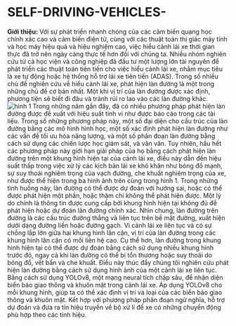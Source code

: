 # SELF-DRIVING-VEHICLES-

**Giới thiệu:**
   Với sự phát triển nhanh chóng của các cảm biến quang học chính xác cao và cảm biến điện tử, cùng với các thuật toán thị giác máy tính và học máy hiệu quả và hiệu nghiệm cao, việc hiểu cảnh lái xe thời gian thực đã trở nên ngày càng thực tế hơn đối với chúng ta. Nhiều nhóm nghiên cứu từ cả học viện và công nghiệp đã đầu tư một lượng lớn tài nguyên để phát triển các thuật toán tiên tiến cho việc hiểu cảnh lái xe, nhằm mục tiêu là xe tự động hoặc hệ thống hỗ trợ lái xe tiên tiến (ADAS). Trong số nhiều chủ đề nghiên cứu về hiểu cảnh lái xe, phát hiện làn đường là một trong những chủ đề cơ bản nhất. Một khi vị trí của làn đường được xác định, phương tiện sẽ biết đi đâu và tránh rủi ro lao vào các làn đường khác.
   ![hình 1](https://files.catbox.moe/e22uug.png)
   Trong những năm gần đây, đã có nhiều phương pháp phát hiện làn đường được đề xuất với hiệu suất tinh vi như được báo cáo trong các tài liệu. Trong số những phương pháp này, một số đại diện cho cấu trúc của làn đường bằng các mô hình hình học, một số xác định phát hiện làn đường như các vấn đề tối ưu hóa năng lượng, và một số phân đoạn làn đường bằng cách sử dụng các chiến lược học giám sát, và vân vân. Tuy nhiên, hầu hết các phương pháp này giới hạn giải pháp của họ bằng cách phát hiện làn đường trên một khung hình hiện tại của cảnh lái xe, điều này dẫn đến hiệu suất thấp trong việc xử lý các kịch bản lái xe khó khăn như bóng đổ mạnh, sự suy thoái nghiêm trọng của vạch đường, che khuất nghiêm trọng của xe, như được thể hiện trong ba hình ảnh trên cùng trong hình 1. Trong những tình huống này, làn đường có thể được dự đoán với hướng sai, hoặc có thể được phát hiện một phần, hoặc thậm chí không thể phát hiện được. Một lý do chính là thông tin được cung cấp bởi khung hình hiện tại không đủ để phát hiện hoặc dự đoán làn đường chính xác. Nhìn chung, làn đường trên đường là các cấu trúc đường thẳng và liên tục trên bề mặt đường, xuất hiện dưới dạng đường liền hoặc đường gạch. Vì cảnh lái xe liên tục và có sự chồng lắp lớn giữa hai khung hình lân cận, vị trí của làn đường trong các khung hình lân cận có mối liên hệ cao. Cụ thể hơn, làn đường trong khung hình hiện tại có thể được dự đoán bằng cách sử dụng nhiều khung hình trước đó, ngay cả khi làn đường có thể bị tổn thương hoặc suy thoái do bóng đổ, vết bẩn và che khuất. Điều này thúc đẩy chúng tôi nghiên cứu phát hiện làn đường bằng cách sử dụng hình ảnh của một cảnh lái xe liên tục. Bằng cách sử dụng YOLOv8, một mạng neural tích chập sâu, để nhận diện biển báo giao thông và khuôn mặt trong cảnh lái xe. Áp dụng YOLOv8 cho mỗi khung hình, giúp ta có thể xác định vị trí và loại của các biển báo giao thông và khuôn mặt. Kết hợp với phương pháp phân đoạn ngữ nghĩa, hỗ trợ dự đoán và đưa ra tín hiệu truyền về bộ xử lí để xe có những chuyển động phù hợp theo các tính hiệu.
